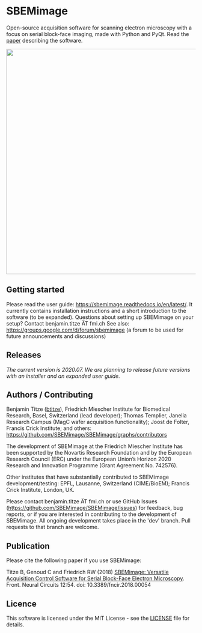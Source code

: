 # SBEMimage

Open-source acquisition software for scanning electron microscopy with a focus on serial block-face imaging, made with Python and PyQt. Read the [paper](https://www.frontiersin.org/articles/10.3389/fncir.2018.00054/abstract) describing the software.

<img src="https://github.com/SBEMimage/SBEMimage/blob/master/img/viewport_screenshot.png" width="600">

## Getting started

Please read the user guide: https://sbemimage.readthedocs.io/en/latest/. It currently contains installation instructions and a short introduction to the software (to be expanded). Questions about setting up SBEMimage on your setup? Contact benjamin.titze ÄT fmi.ch
See also: https://groups.google.com/d/forum/sbemimage (a forum to be used for future announcements and discussions)

## Releases

*The current version is 2020.07. We are planning to release future versions with an installer and an expanded user guide.*

## Authors / Contributing

Benjamin Titze ([btitze](https://github.com/btitze)), Friedrich Miescher Institute for Biomedical Research, Basel, Switzerland (lead developer); Thomas Templier, Janelia Research Campus (MagC wafer acquisition functionality); Joost de Folter, Francis Crick Institute; and others: https://github.com/SBEMimage/SBEMimage/graphs/contributors

The development of SBEMimage at the Friedrich Miescher Institute has been supported by the Novartis Research Foundation and by the European Research Council (ERC) under the European Union’s Horizon 2020 Research and Innovation Programme (Grant Agreement No. 742576).

Other institutes that have substantially contributed to SBEMimage development/testing: EPFL, Lausanne, Switzerland (CIME/BioEM); Francis Crick Institute, London, UK.

Please contact benjamin.titze ÄT fmi.ch or use GitHub Issues (https://github.com/SBEMimage/SBEMimage/issues) for feedback, bug reports, or if you are interested in contributing to the development of SBEMimage. All ongoing development takes place in the 'dev' branch. Pull requests to that branch are welcome.

## Publication ##

Please cite the following paper if you use SBEMimage:

Titze B, Genoud C and Friedrich RW (2018) [SBEMimage: Versatile Acquisition Control Software for Serial Block-Face Electron Microscopy](https://www.frontiersin.org/articles/10.3389/fncir.2018.00054/full). Front. Neural Circuits 12:54. doi: 10.3389/fncir.2018.00054

## Licence

This software is licensed under the MIT License - see the [LICENSE](LICENSE) file for details.
